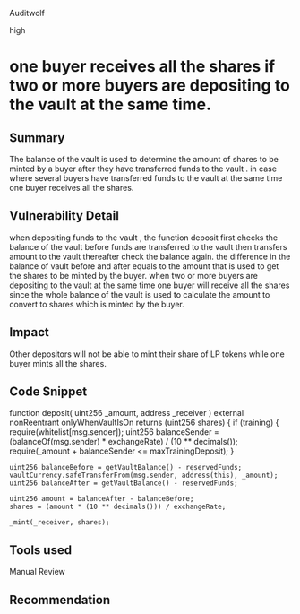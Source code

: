 Auditwolf

high

# one buyer receives all the shares if two or more buyers are depositing to the vault at the same time.

## Summary
The balance of the vault is used to determine the amount of shares to be minted by a buyer after they have transferred funds to the vault . in case where several buyers have transferred funds to the vault at the same time one buyer receives all the shares.
## Vulnerability Detail
when depositing funds to the vault , the function deposit first checks the balance of the vault before funds are transferred to the vault then transfers amount to the vault thereafter check the balance again. the difference in the balance of vault before and after equals to the amount that is used to get the shares to be minted by the buyer. when two or more buyers are depositing to the vault at the same time one buyer will receive all the shares since the  whole balance of the vault is used to calculate the amount to convert to shares which is minted by the buyer.


## Impact
Other depositors will not be able to mint their share of LP tokens while one buyer mints all the shares.
## Code Snippet

function deposit(
    uint256 _amount,
    address _receiver
  ) external nonReentrant onlyWhenVaultIsOn returns (uint256 shares) {
    if (training) {
      require(whitelist[msg.sender]);
      uint256 balanceSender = (balanceOf(msg.sender) * exchangeRate) / (10 ** decimals());
      require(_amount + balanceSender <= maxTrainingDeposit);
    }

    uint256 balanceBefore = getVaultBalance() - reservedFunds;
    vaultCurrency.safeTransferFrom(msg.sender, address(this), _amount);
    uint256 balanceAfter = getVaultBalance() - reservedFunds;

    uint256 amount = balanceAfter - balanceBefore;
    shares = (amount * (10 ** decimals())) / exchangeRate;

    _mint(_receiver, shares);
 ## Tools  used

Manual Review

## Recommendation
